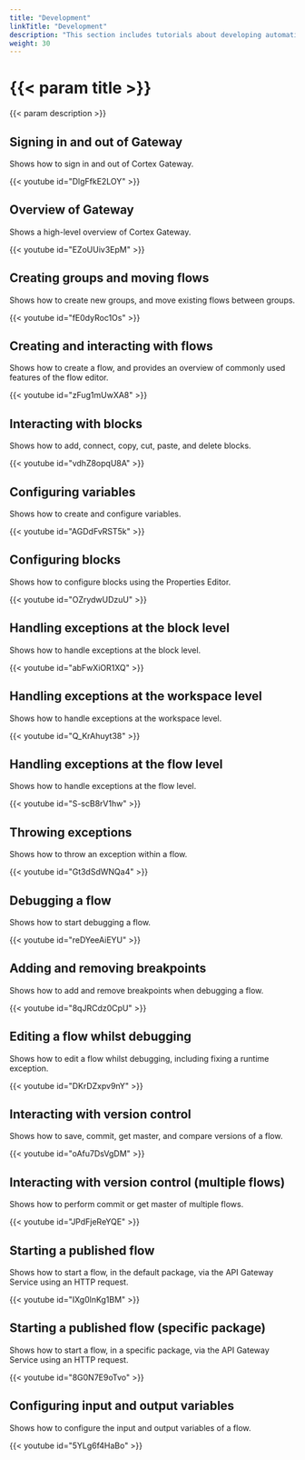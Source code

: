 ```yaml
---
title: "Development"
linkTitle: "Development"
description: "This section includes tutorials about developing automation using the Cortex Innovation platform."
weight: 30
---
```


# {{< param title >}}

{{< param description >}}

## Signing in and out of Gateway

Shows how to sign in and out of Cortex Gateway.

{{< youtube id="DlgFfkE2LOY" >}}

## Overview of Gateway

Shows a high-level overview of Cortex Gateway.

{{< youtube id="EZoUUiv3EpM" >}}

## Creating groups and moving flows

Shows how to create new groups, and move existing flows between groups.

{{< youtube id="fE0dyRoc1Os" >}}

## Creating and interacting with flows

Shows how to create a flow, and provides an overview of commonly used features of the flow editor.

{{< youtube id="zFug1mUwXA8" >}}

## Interacting with blocks

Shows how to add, connect, copy, cut, paste, and delete blocks.

{{< youtube id="vdhZ8opqU8A" >}}

## Configuring variables

Shows how to create and configure variables.

{{< youtube id="AGDdFvRST5k" >}}

## Configuring blocks

Shows how to configure blocks using the Properties Editor.

{{< youtube id="OZrydwUDzuU" >}}

## Handling exceptions at the block level

Shows how to handle exceptions at the block level.

{{< youtube id="abFwXiOR1XQ" >}}

## Handling exceptions at the workspace level

Shows how to handle exceptions at the workspace level.

{{< youtube id="Q_KrAhuyt38" >}}

## Handling exceptions at the flow level

Shows how to handle exceptions at the flow level.

{{< youtube id="S-scB8rV1hw" >}}

## Throwing exceptions

Shows how to throw an exception within a flow.

{{< youtube id="Gt3dSdWNQa4" >}}

## Debugging a flow

Shows how to start debugging a flow.

{{< youtube id="reDYeeAiEYU" >}}

## Adding and removing breakpoints

Shows how to add and remove breakpoints when debugging a flow.

{{< youtube id="8qJRCdz0CpU" >}}

## Editing a flow whilst debugging

Shows how to edit a flow whilst debugging, including fixing a runtime exception.

{{< youtube id="DKrDZxpv9nY" >}}

## Interacting with version control

Shows how to save, commit, get master, and compare versions of a flow.

{{< youtube id="oAfu7DsVgDM" >}}

## Interacting with version control (multiple flows)

Shows how to perform commit or get master of multiple flows.

{{< youtube id="JPdFjeReYQE" >}}

## Starting a published flow

Shows how to start a flow, in the default package, via the API Gateway Service using an HTTP request.

{{< youtube id="IXg0lnKg1BM" >}}

## Starting a published flow (specific package)

Shows how to start a flow, in a specific package, via the API Gateway Service using an HTTP request.

{{< youtube id="8G0N7E9oTvo" >}}

## Configuring input and output variables

Shows how to configure the input and output variables of a flow.

{{< youtube id="5YLg6f4HaBo" >}}
